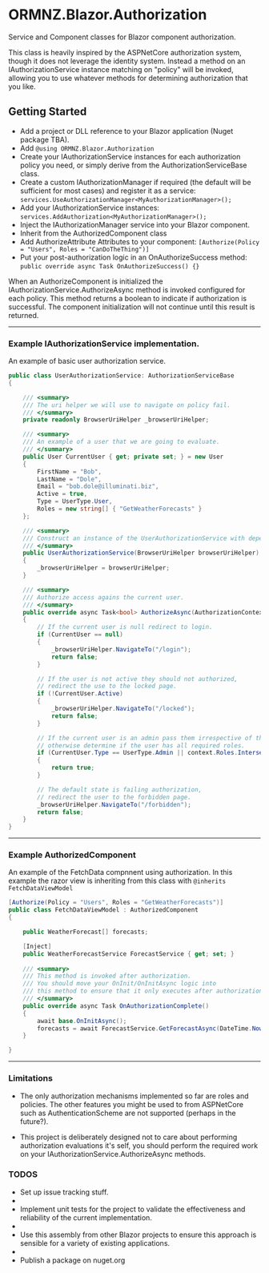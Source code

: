 # ORMNZ.Blazor.Authorization
Service and Component classes for Blazor component authorization.

This class is heavily inspired by the ASPNetCore authorization system, though it does not leverage the identity system.
Instead a method on an IAuthorizationService instance matching on "policy" will be invoked, allowing you to use whatever
methods for determining authorization that you like.

## Getting Started

* Add a project or DLL reference to your Blazor application (Nuget package TBA).
* Add `@using ORMNZ.Blazor.Authorization`
* Create your IAuthorizationService instances for each authorization policy you need, or simply derive
from the AuthorizationServiceBase class.
* Create a custom IAuthorizationManager if required (the default will be sufficient for most cases) and
register it as a service:
`services.UseAuthorizationManager<MyAuthorizationManager>();`
* Add your IAuthorizationService instances:
`services.AddAuthorization<MyAuthorizationManager>();`
* Inject the IAuthorizationManager service into your Blazor component.
* Inherit from the AuthorizedComponent class
* Add AuthorizeAttribute Attributes to your component:
`[Authorize(Policy = "Users", Roles = "CanDoTheThing")]`
* Put your post-authorization logic in an OnAuthorizeSuccess method:
`public override async Task OnAuthorizeSuccess() {}`

When an AuthorizeComponent is initialized the IAuthorizationService.AuthorizeAsync method is invoked configured for each policy.
This method returns a boolean to indicate if authorization is successful. The component initialization will not continue until this
result is returned.

***

### Example IAuthorizationService implementation.

An example of basic user authorization service.

```csharp
public class UserAuthorizationService: AuthorizationServiceBase
{

    /// <summary>
    /// The uri helper we will use to navigate on policy fail.
    /// </summary>
    private readonly BrowserUriHelper _browserUriHelper;

    /// <summary>
    /// An example of a user that we are going to evaluate.
    /// </summary>
    public User CurrentUser { get; private set; } = new User
    {
        FirstName = "Bob",
        LastName = "Dole",
        Email = "bob.dole@illuminati.biz",
        Active = true,
        Type = UserType.User,
        Roles = new string[] { "GetWeatherForecasts" }
    };

    /// <summary>
    /// Construct an instance of the UserAuthorizationService with dependencies.
    /// </summary>
    public UserAuthorizationService(BrowserUriHelper browserUriHelper)
    {
        _browserUriHelper = browserUriHelper;
    }

    /// <summary>
    /// Authorize access agains the current user.
    /// </summary>
    public override async Task<bool> AuthorizeAsync(AuthorizationContext context)
    {
        // If the current user is null redirect to login.
        if (CurrentUser == null)
        {
            _browserUriHelper.NavigateTo("/login");
            return false;
        }

        // If the user is not active they should not authorized,
        // redirect the use to the locked page.
        if (!CurrentUser.Active)
        {
            _browserUriHelper.NavigateTo("/locked");
            return false;
        }

        // If the current user is an admin pass them irrespective of the required roles,
        // otherwise determine if the user has all required roles.
        if (CurrentUser.Type == UserType.Admin || context.Roles.Intersect(CurrentUser.Roles).Count() == context.Roles.Count())
        {
            return true;
        }

        // The default state is failing authorization,
        // redirect the user to the forbidden page.
        _browserUriHelper.NavigateTo("/forbidden");
        return false;
    }
}
```

***

### Example AuthorizedComponent

An example of the FetchData compnnent using authorization.
In this example the razor view is inheriting from this class with `@inherits FetchDataViewModel`

```csharp
[Authorize(Policy = "Users", Roles = "GetWeatherForecasts")]
public class FetchDataViewModel : AuthorizedComponent
{

	public WeatherForecast[] forecasts;

	[Inject]
	public WeatherForecastService ForecastService { get; set; }
	
	/// <summary>
	/// This method is invoked after authorization.
	/// You should move your OnInit/OnInitAsync logic into
	/// this method to ensure that it only executes after authorization is completed.
	/// </summary>
	public override async Task OnAuthorizationComplete()
	{
		await base.OnInitAsync();
		forecasts = await ForecastService.GetForecastAsync(DateTime.Now);
	}

}
```

***

### Limitations

* The only authorization mechanisms implemented so far are roles and policies. The other features you might be used to from
ASPNetCore such as AuthenticationScheme are not supported (perhaps in the future?).

* This project is deliberately designed not to care about performing authorization evaluations it's self, you should perform
the required work on your IAuthorizationService.AuthorizeAsync methods.

### TODOS

* Set up issue tracking stuff.
* 
* Implement unit tests for the project to validate the effectiveness and reliability of the current implementation.
* 
* Use this assembly from other Blazor projects to ensure this approach is sensible for a variety of existing applications.
* 
* Publish a package on nuget.org
